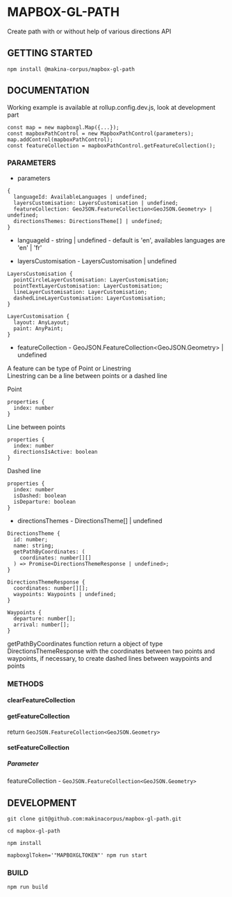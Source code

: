 # MAPBOX-GL-PATH

Create path with or without help of various directions API

## GETTING STARTED

```
npm install @makina-corpus/mapbox-gl-path
```

## DOCUMENTATION

Working example is available at rollup.config.dev.js, look at development part

```
const map = new mapboxgl.Map({...});
const mapboxPathControl = new MapboxPathControl(parameters);
map.addControl(mapboxPathControl);
const featureCollection = mapboxPathControl.getFeatureCollection();
```

### PARAMETERS

- parameters

```
{
  languageId: AvailableLanguages | undefined;
  layersCustomisation: LayersCustomisation | undefined;
  featureCollection: GeoJSON.FeatureCollection<GeoJSON.Geometry> | undefined;
  directionsThemes: DirectionsTheme[] | undefined;
}
```

- languageId - string | undefined - default is 'en', availables languages are 'en' | 'fr'

- layersCustomisation - LayersCustomisation | undefined

```
LayersCustomisation {
  pointCircleLayerCustomisation: LayerCustomisation;
  pointTextLayerCustomisation: LayerCustomisation;
  lineLayerCustomisation: LayerCustomisation;
  dashedLineLayerCustomisation: LayerCustomisation;
}

LayerCustomisation {
  layout: AnyLayout;
  paint: AnyPaint;
}
```

- featureCollection - GeoJSON.FeatureCollection<GeoJSON.Geometry> | undefined

A feature can be type of Point or Linestring\
Linestring can be a line between points or a dashed line

Point

```
properties {
  index: number
}
```

Line between points

```
properties {
  index: number
  directionsIsActive: boolean
}
```

Dashed line

```
properties {
  index: number
  isDashed: boolean
  isDeparture: boolean
}
```

- directionsThemes - DirectionsTheme[] | undefined

```
DirectionsTheme {
  id: number;
  name: string;
  getPathByCoordinates: (
    coordinates: number[][]
  ) => Promise<DirectionsThemeResponse | undefined>;
}

DirectionsThemeResponse {
  coordinates: number[][];
  waypoints: Waypoints | undefined;
}

Waypoints {
  departure: number[];
  arrival: number[];
}
```

getPathByCoordinates function return a object of type DirectionsThemeResponse with the coordinates between two points and waypoints, if necessary, to create dashed lines between waypoints and points

### METHODS

#### clearFeatureCollection

#### getFeatureCollection

return `GeoJSON.FeatureCollection<GeoJSON.Geometry>`

#### setFeatureCollection

##### Parameter

featureCollection - `GeoJSON.FeatureCollection<GeoJSON.Geometry>`

## DEVELOPMENT

```
git clone git@github.com:makinacorpus/mapbox-gl-path.git

cd mapbox-gl-path

npm install

mapboxglToken='"MAPBOXGLTOKEN"' npm run start
```

### BUILD

```
npm run build
```
